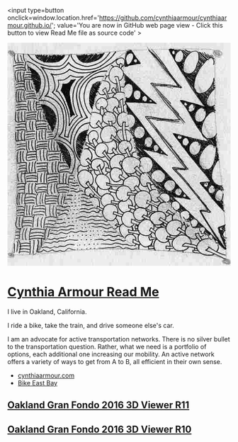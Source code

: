 <span style=display:none; >[You are now in GitHub source code view - click this link to view Read Me file as a web page]
( https://cynthiaarmour.github.io/index.html#readme.md "View file as a web page." ) </span>
<input type=button onclick=window.location.href='https://github.com/cynthiaarmour/cynthiaarmour.github.io/'; value='You are now in GitHub web page view - Click this button to view Read Me file as source code' >



![]( cynthia-draw-lightning.jpg )

[Cynthia Armour Read Me]( index.html )
===

I live in Oakland, California. 

I ride a bike, take the train, and drive someone else's car. 

I am an advocate for active transportation networks. 
There is no silver bullet to the transportation question. 
Rather, what we need is a portfolio of options, each additional one increasing our mobility. 
An active network offers a variety of ways to get from A to B, all efficient in their own sense.  

* [cynthiaarmour.com]( http://www.cynthiaarmour.com/ )
* [Bike East Bay]( https://bikeeastbay.org/staff )


## [Oakland Gran Fondo 2016 3D Viewer R11]( https://cynthiaarmour.github.io/oakland-gran-fondo-2016/r11/ )

## [Oakland Gran Fondo 2016 3D Viewer R10]( https://cynthiaarmour.github.io/oakland-gran-fondo-2016 )